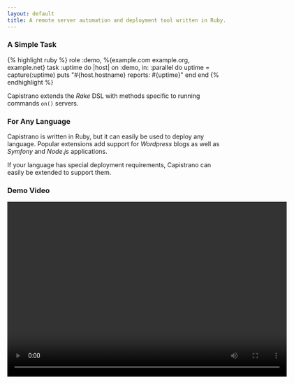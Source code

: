 ```yaml
---
layout: default
title: A remote server automation and deployment tool written in Ruby.
---
```


### A Simple Task

{% highlight ruby %}
role :demo, %{example.com example.org, example.net}
task :uptime do |host|
  on :demo, in: :parallel do
    uptime = capture(:uptime)
    puts "#{host.hostname} reports: #{uptime}"
  end
end
{% endhighlight %}

Capistrano extends the *Rake* DSL with methods specific to running commands
`on()` servers.

### For Any Language

Capistrano is written in Ruby, but it can easily be used to deploy any
language. Popular extensions add support for *Wordpress* blogs as well as
*Symfony* and *Node.js* applications.

If your language has special deployment requirements, Capistrano can easily be
extended to support them.

### Demo Video

<video id="demo" class="video-js vjs-default-skin" controls preload="auto" width="640" height="400" data-setup="{}">
  <source src="http://capistrano-screencasts.s3.amazonaws.com/Capistrano%20Introduction%20Video.mp4" type='video/mp4'>
</video>

